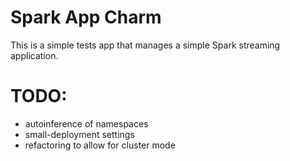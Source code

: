 # Spark App Charm

This is a simple tests app that manages a simple Spark streaming application.

# TODO:

* autoinference of namespaces
* small-deployment settings
* refactoring to allow for cluster mode
